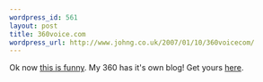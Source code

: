 ```yaml
--- 
wordpress_id: 561
layout: post
title: 360voice.com
wordpress_url: http://www.johng.co.uk/2007/01/10/360voicecom/
---
```

Ok now <a href="http://www.360voice.com/blog.asp?tag=j0hn00">this is funny</a>. My 360 has it's own blog! Get yours <a href="http://www.360voice.com">here</a>.
